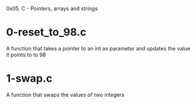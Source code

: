0x05. C - Pointers, arrays and strings

# 0-reset_to_98.c
A function that takes a pointer to an int as parameter and updates the value it points to to 98

# 1-swap.c
A function that swaps the values of two integers
